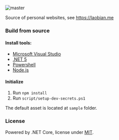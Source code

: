 ![master](https://github.com/JerryBian/laobian.me/workflows/master/badge.svg)

Source of personal websites, see https://laobian.me

### Build from source

#### Install tools:
- [Microsoft Visual Studio](https://visualstudio.microsoft.com/)
- [.NET 5](https://dotnet.microsoft.com/)
- [Powershell](https://github.com/PowerShell/PowerShell)
- [Node.js](https://nodejs.org/en/)

#### Initialize

1. Run `npm install`
2. Run `script/setup-dev-secrets.ps1`

The default asset is located at `sample` folder.

### License

Powered by .NET Core, license under [MIT](./LICENSE).